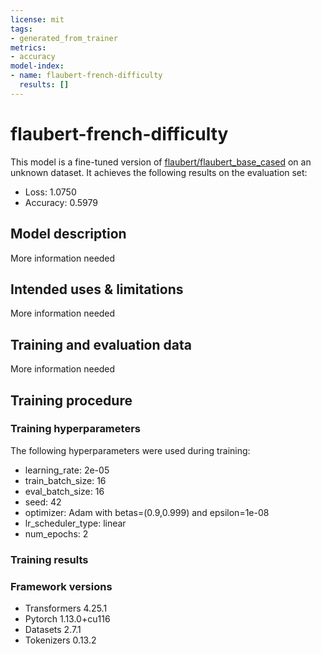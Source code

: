 ```yaml
---
license: mit
tags:
- generated_from_trainer
metrics:
- accuracy
model-index:
- name: flaubert-french-difficulty
  results: []
---
```


<!-- This model card has been generated automatically according to the information the Trainer had access to. You
should probably proofread and complete it, then remove this comment. -->

# flaubert-french-difficulty

This model is a fine-tuned version of [flaubert/flaubert_base_cased](https://huggingface.co/flaubert/flaubert_base_cased) on an unknown dataset.
It achieves the following results on the evaluation set:
- Loss: 1.0750
- Accuracy: 0.5979

## Model description

More information needed

## Intended uses & limitations

More information needed

## Training and evaluation data

More information needed

## Training procedure

### Training hyperparameters

The following hyperparameters were used during training:
- learning_rate: 2e-05
- train_batch_size: 16
- eval_batch_size: 16
- seed: 42
- optimizer: Adam with betas=(0.9,0.999) and epsilon=1e-08
- lr_scheduler_type: linear
- num_epochs: 2

### Training results



### Framework versions

- Transformers 4.25.1
- Pytorch 1.13.0+cu116
- Datasets 2.7.1
- Tokenizers 0.13.2
